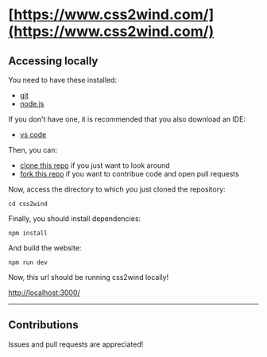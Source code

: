 # [https://www.css2wind.com/](https://www.css2wind.com/)

## Accessing locally

You need to have these installed:

- [git](https://git-scm.com/downloads)
- [node.js](https://nodejs.org/en/download/)

If you don't have one, it is recommended that you also download an IDE:

- [vs code](https://code.visualstudio.com/download)

Then, you can:

- [clone this repo](https://docs.github.com/en/repositories/creating-and-managing-repositories/cloning-a-repository) if you just want to look around
- [fork this repo](https://docs.github.com/en/get-started/quickstart/fork-a-repo) if you want to contribue code and open pull requests

Now, access the directory to which you just cloned the repository:

`cd css2wind`

Finally, you should install dependencies:

`npm install`

And build the website:

`npm run dev`

Now, this url should be running css2wind locally!

[http://localhost:3000/](http://localhost:3000/)

---

## Contributions

Issues and pull requests are appreciated!
